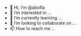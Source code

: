 - 👋 Hi, I’m @abofla
- 👀 I’m interested in ...
- 🌱 I’m currently learning ...
- 💞️ I’m looking to collaborate on ...
- 📫 How to reach me ...

<!---
abofla/abofla is a ✨ special ✨ repository because its `README.md` (this file) appears on your GitHub profile.
You can click the Preview link to take a look at your changes.
--->
